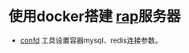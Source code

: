 # 使用docker搭建 [rap](https://github.com/thx/RAP)服务器

- [confd](https://github.com/kelseyhightower/confd) 工具设置容器mysql、redis连接参数。

